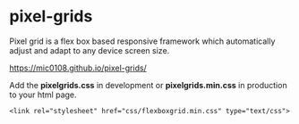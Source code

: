 # pixel-grids
Pixel grid is a flex box based responsive framework which automatically adjust and adapt to any device screen size.

https://mic0108.github.io/pixel-grids/


Add the **pixelgrids.css** in development or **pixelgrids.min.css** in production to your html page.

`<link rel="stylesheet" href="css/flexboxgrid.min.css" type="text/css">`




